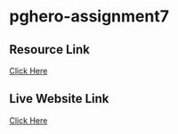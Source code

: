 # pghero-assignment7

## Resource Link
[Click Here](https://github.com/ProgrammingHero1/quiz-hero-now-zero)

## Live Website Link
[Click Here](https://effervescent-cascaron-0c9483.netlify.app)